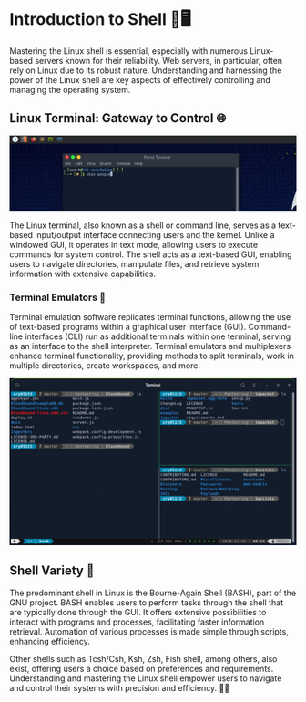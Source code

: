 # Introduction to Shell 🐚🖥️

Mastering the Linux shell is essential, especially with numerous Linux-based servers known for their reliability. Web servers, in particular, often rely on Linux due to its robust nature. Understanding and harnessing the power of the Linux shell are key aspects of effectively controlling and managing the operating system.

## Linux Terminal: Gateway to Control 🌐

![alt text](/Images/image-0.png)

The Linux terminal, also known as a shell or command line, serves as a text-based input/output interface connecting users and the kernel. Unlike a windowed GUI, it operates in text mode, allowing users to execute commands for system control. The shell acts as a text-based GUI, enabling users to navigate directories, manipulate files, and retrieve system information with extensive capabilities.

### Terminal Emulators 🔄

Terminal emulation software replicates terminal functions, allowing the use of text-based programs within a graphical user interface (GUI). Command-line interfaces (CLI) run as additional terminals within one terminal, serving as an interface to the shell interpreter. Terminal emulators and multiplexers enhance terminal functionality, providing methods to split terminals, work in multiple directories, create workspaces, and more.

![alt text](/Images/image-1.png)

## Shell Variety 🐚

The predominant shell in Linux is the Bourne-Again Shell (BASH), part of the GNU project. BASH enables users to perform tasks through the shell that are typically done through the GUI. It offers extensive possibilities to interact with programs and processes, facilitating faster information retrieval. Automation of various processes is made simple through scripts, enhancing efficiency.

Other shells such as Tcsh/Csh, Ksh, Zsh, Fish shell, among others, also exist, offering users a choice based on preferences and requirements. Understanding and mastering the Linux shell empower users to navigate and control their systems with precision and efficiency. 🚀🔧
